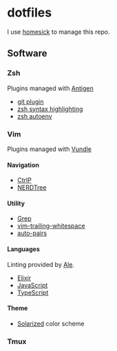 # dotfiles

I use [homesick](https://github.com/technicalpickles/homesick) to manage this repo.

## Software

### Zsh

Plugins managed with [Antigen](https://github.com/zsh-users/antigen)

* [git plugin](https://github.com/robbyrussell/oh-my-zsh/wiki/Plugin:git)
* [zsh syntax highlighting](https://github.com/zsh-users/zsh-syntax-highlighting)
* [zsh autoenv](https://github.com/zpm-zsh/autoenv)

### Vim

Plugins managed with [Vundle](https://github.com/VundleVim/Vundle.vim)

#### Navigation

* [CtrlP](https://github.com/kien/ctrlp.vim)
* [NERDTree](https://github.com/scrooloose/nerdtree)

#### Utility

* [Grep](https://github.com/yegappan/grep)
* [vim-trailing-whitespace](https://github.com/bronson/vim-trailing-whitespace)
* [auto-pairs](https://github.com/jiangmiao/auto-pairs)

#### Languages

Linting provided by [Ale](https://github.com/w0rp/ale).

* [Elixir](https://github.com/elixir-editors/vim-elixir)
* [JavaScript](https://github.com/pangloss/vim-javascript)
* [TypeScript](https://github.com/leafgarland/typescript-vim)

#### Theme

* [Solarized](https://github.com/altercation/vim-colors-solarized) color scheme

### Tmux

